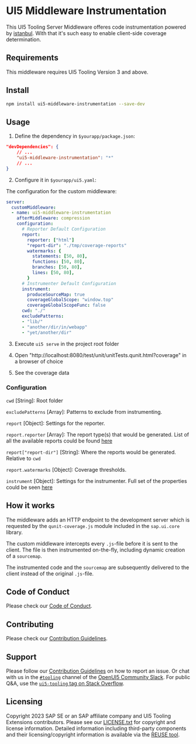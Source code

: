 # UI5 Middleware Instrumentation

This UI5 Tooling Server Middleware offeres code instrumentation powered by [istanbul](https://istanbul.js.org/). With that it's such easy to enable client-side coverage determination.

## Requirements

This middleware requires UI5 Tooling Version 3 and above.

## Install

```sh
npm install ui5-middleware-instrumentation --save-dev
```

## Usage

1. Define the dependency in `$yourapp/package.json`:

```json
"devDependencies": {
    // ...
    "ui5-middleware-instrumentation": "*"
    // ...
}
```

2. Configure it in `$yourapp/ui5.yaml`:

The configuration for the custom middleware:

```yaml
server:
  customMiddleware:
  - name: ui5-middleware-instrumentation
    afterMiddleware: compression
    configuration:
      # Reporter Default Configuration
      report:
        reporter: ["html"]
        "report-dir": "./tmp/coverage-reports"
        watermarks: {
          statements: [50, 80],
          functions: [50, 80],
          branches: [50, 80],
          lines: [50, 80],
        }
      # Instrumenter Default Configuration
      instrument:
        produceSourceMap: true
        coverageGlobalScope: "window.top"
        coverageGlobalScopeFunc: false
      cwd: "./"
      excludePatterns:
      - "lib/"
      - "another/dir/in/webapp"
      - "yet/another/dir"
```

3. Execute `ui5 serve` in the project root folder

4. Open "http://localhost:8080/test/unit/unitTests.qunit.html?coverage" in a browser of choice

5. See the coverage data

### Configuration

`cwd` [String]: Root folder

`excludePatterns` [Array]: Patterns to exclude from instrumenting.

`report` [Object]: Settings for the reporter.

`report.reporter` [Array]: The report type(s) that would be generated. List of all the available reports could be found [here](https://github.com/istanbuljs/istanbuljs/tree/master/packages/istanbul-reports/lib)

`report["report-dir"]` [String]: Where the reports would be generated. Relative to `cwd`

`report.watermarks` [Object]: Coverage thresholds.

`instrument` [Object]: Settings for the instrumenter. Full set of the properties could be seen [here](https://github.com/istanbuljs/istanbuljs/blob/master/packages/istanbul-lib-instrument/src/instrumenter.js#L15)

## How it works

The middleware adds an HTTP endpoint to the development server which is requested by the `qunit-coverage.js` module included in the `sap.ui.core` library.

The custom middleware intercepts every `.js`-file before it is sent to the client. The file is then instrumented on-the-fly, including dynamic creation of a `sourcemap`.

The instrumented code and the `sourcemap` are subsequently delivered to the client instead of the original `.js`-file.

## Code of Conduct

Please check our [Code of Conduct](https://github.com/SAP/ui5-tooling-extensions/blob/main/CODE_OF_CONDUCT.md).

## Contributing

Please check our [Contribution Guidelines](https://github.com/SAP/ui5-tooling-extensions/blob/main/CONTRIBUTING.md).

## Support

Please follow our [Contribution Guidelines](https://github.com/SAP/ui5-tooling-extensions/blob/main/CONTRIBUTING.md#report-an-issue) on how to report an issue. Or chat with us in the [`#tooling`](https://openui5.slack.com/archives/C0A7QFN6B) channel of the [OpenUI5 Community Slack](https://ui5-slack-invite.cfapps.eu10.hana.ondemand.com/). For public Q&A, use the [`ui5-tooling` tag on Stack Overflow](https://stackoverflow.com/questions/tagged/ui5-tooling).

## Licensing

Copyright 2023 SAP SE or an SAP affiliate company and UI5 Tooling Extensions contributors. Please see our [LICENSE.txt](../../LICENSE.txt) for copyright and license information. Detailed information including third-party components and their licensing/copyright information is available via the [REUSE tool](https://api.reuse.software/info/github.com/SAP/ui5-tooling-extensions).
